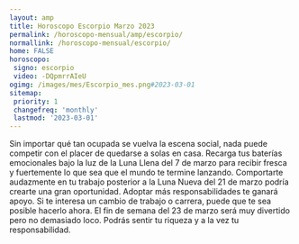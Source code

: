 ```yaml
---
layout: amp
title: Horoscopo Escorpio Marzo 2023 
permalink: /horoscopo-mensual/amp/escorpio/
normallink: /horoscopo-mensual/escorpio/
home: FALSE
horoscopo:
 signo: escorpio
 video: -DQpmrrAIeU
ogimg: /images/mes/Escorpio_mes.png#2023-03-01
sitemap:
 priority: 1
 changefreq: 'monthly'
 lastmod: '2023-03-01'
---
```



Sin importar qué tan ocupada se vuelva la escena social, nada puede competir con el placer de quedarse a solas en casa. Recarga tus baterías emocionales bajo la luz de la Luna Llena del 7 de marzo para recibir fresca y fuertemente lo que sea que el mundo te termine lanzando. Comportarte audazmente en tu trabajo posterior a la Luna Nueva del 21 de marzo podría crearte una gran oportunidad. Adoptar más responsabilidades te ganará apoyo. Si te interesa un cambio de trabajo o carrera, puede que te sea posible hacerlo ahora. El fin de semana del 23 de marzo será muy divertido pero no demasiado loco. Podrás sentir tu riqueza y a la vez tu responsabilidad.  